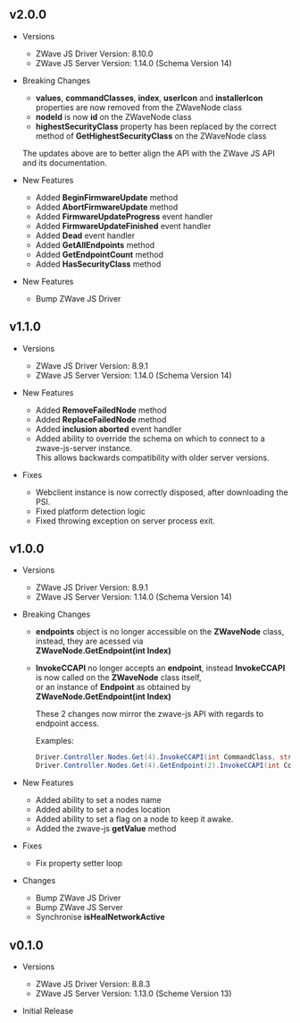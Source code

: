 ## v2.0.0

 - Versions
   - ZWave JS Driver Version: 8.10.0
   - ZWave JS Server Version: 1.14.0 (Schema Version 14)

 - Breaking Changes
   - **values**, **commandClasses**, **index**, **userIcon** and **installerIcon** properties are now removed from the ZWaveNode class 
   - **nodeId** is now **id** on the ZWaveNode class
   - **highestSecurityClass** property has been replaced by the correct method of **GetHighestSecurityClass** on the ZWaveNode class

   The updates above are to better align the API with the ZWave JS API and its documentation.

 - New Features
   - Added **BeginFirmwareUpdate** method
   - Added **AbortFirmwareUpdate** method
   - Added **FirmwareUpdateProgress** event handler
   - Added **FirmwareUpdateFinished** event handler
   - Added **Dead** event handler
   - Added **GetAllEndpoints** method
   - Added **GetEndpointCount** method
   - Added **HasSecurityClass** method

 - New Features
   - Bump ZWave JS Driver

## v1.1.0

 - Versions
   - ZWave JS Driver Version: 8.9.1
   - ZWave JS Server Version: 1.14.0 (Schema Version 14)

 - New Features
   - Added **RemoveFailedNode** method
   - Added **ReplaceFailedNode** method
   - Added **inclusion aborted** event handler
   - Added ability to override the schema on which to connect to a zwave-js-server instance.  
     This allows backwards compatibility with older server versions.

 - Fixes
   - Webclient instance is now correctly disposed, after downloading the PSI.
   - Fixed platform detection logic
   - Fixed throwing exception on server process exit.

## v1.0.0

 - Versions
   - ZWave JS Driver Version: 8.9.1
   - ZWave JS Server Version: 1.14.0 (Schema Version 14)

 - Breaking Changes
   - **endpoints** object is no longer accessible on the **ZWaveNode** class, instead, they are acessed via  
     **ZWaveNode.GetEndpoint(int Index)**
   - **InvokeCCAPI** no longer accepts an **endpoint**, instead **InvokeCCAPI** is now called on the **ZWaveNode** class itself,  
     or an instance of **Endpoint** as obtained by **ZWaveNode.GetEndpoint(int Index)**

     These 2 changes now mirror the zwave-js API with regards to endpoint access.

     Examples:

     ```c#
     Driver.Controller.Nodes.Get(4).InvokeCCAPI(int CommandClass, string Method, params object[] Params)
     Driver.Controller.Nodes.Get(4).GetEndpoint(2).InvokeCCAPI(int CommandClass, string Method, params object[] Params)
     ```  
 - New Features
   - Added ability to set a nodes name
   - Added ability to set a nodes location
   - Added ability to set a flag on a node to keep it awake.
   - Added the zwave-js **getValue** method

 - Fixes
   - Fix property setter loop 

 - Changes
   - Bump ZWave JS Driver
   - Bump ZWave JS Server
   - Synchronise **isHealNetworkActive**


## v0.1.0

 - Versions
   - ZWave JS Driver Version: 8.8.3
   - ZWave JS Server Version: 1.13.0 (Scheme Version 13)

 - Initial Release
